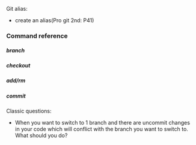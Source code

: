 Git alias:
* create an alias(Pro git 2nd: P41)



### Command reference
##### branch
##### checkout
##### add/rm
##### commit



Classic questions:
* When you want to switch to 1 branch and there are uncommit changes in your code which will conflict with the branch you want to switch to. What should you do?
